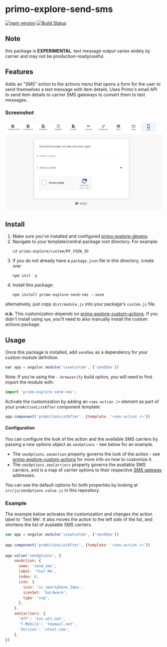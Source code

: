 # primo-explore-send-sms

[![npm version](https://img.shields.io/npm/v/primo-explore-send-sms.svg)](https://www.npmjs.com/package/primo-explore-send-sms)
[![Build Status](https://travis-ci.org/alliance-pcsg/primo-explore-send-sms.svg?branch=master)](https://travis-ci.org/alliance-pcsg/primo-explore-send-sms)

## Note
this package is **EXPERIMENTAL**. text message output varies widely by carrier and may not be production-ready/useful.

## Features
Adds an "SMS" action to the actions menu that opens a form for the user to send themselves a text message with item details. Uses Primo's email API to send item details to carrier SMS gateways to convert them to text messages.

### Screenshot
![screenshot](screenshot.png)

## Install
1. Make sure you've installed and configured [primo-explore-devenv](https://github.com/ExLibrisGroup/primo-explore-devenv).
2. Navigate to your template/central package root directory. For example:
    ```
    cd primo-explore/custom/MY_VIEW_ID
    ```
3. If you do not already have a `package.json` file in this directory, create one:
    ```
    npm init -y
    ```
4. Install this package:
    ```
    npm install primo-explore-send-sms --save
    ```

alternatively, just copy `dist/module.js` into your package's `custom.js` file.

**n.b.** This customization depends on [primo-explore-custom-actions](https://github.com/alliance-pcsg/primo-explore-custom-actions). If you didn't install using `npm`, you'll need to also manually install the custom actions package.

## Usage
Once this package is installed, add `sendSms` as a dependency for your custom module definition.

```js
var app = angular.module('viewCustom', ['sendSms'])
```
Note: If you're using the `--browserify` build option, you will need to first import the module with:

```javascript
import 'primo-explore-send-sms';
```
Activate the customization by adding an `<sms-action />` element as part of your `prmActionListAfter` component template:
```js
app.component('prmActionListAfter', {template: '<sms-action />'})
```

#### Configuration

You can configure the look of the action and the available SMS carriers by passing a new options object as `smsOptions` - see below for an example.
- The `smsOptions.smsAction` property governs the look of the action - see [primo-explore-custom-actions](https://github.com/alliance-pcsg/primo-explore-custom-actions) for more info on how to customize it.
- The `smsOptions.smsCarriers` property governs the available SMS carriers, and is a map of carrier options to their respective [SMS gateway](https://en.wikipedia.org/wiki/SMS_gateway) addresses.

You can see the default options for both properties by looking at `src/js/smsOptions.value.js` in this repository.

### Example

The example below activates the customization and changes the action label to 'Text Me'. It also moves the action to the left side of the list, and shortens the list of available SMS carriers.

```js
var app = angular.module('viewCustom', ['sendSms'])

app.component('prmActionListAfter', {template: '<sms-action />'})

app.value('smsOptions', {
    smsAction: {
      name: 'send_sms',
      label: 'Text Me',
      index: 0,
      icon: {
        icon: 'ic_smartphone_24px',
        iconSet: 'hardware',
        type: 'svg',
      },
    },
    smsCarriers: {
      'ATT': 'txt.att.net',
      'T-Mobile': 'tmomail.net',
      'Verizon': 'vtext.com',
    },
})
```

<!-- ## Running tests
1. Clone the repo
2. Run `npm install`
3. Run `npm test` -->
